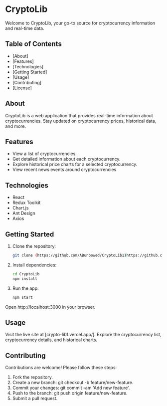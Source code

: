 # CryptoLib

Welcome to CryptoLib, your go-to source for cryptocurrency information and real-time data.

## Table of Contents
- [About]
- [Features]
- [Technologies]
- [Getting Started]
- [Usage]
- [Contributing]
- [License]

## About
CryptoLib is a web application that provides real-time information about cryptocurrencies. Stay updated on cryptocurrency prices, historical data, and more.

## Features
- View a list of cryptocurrencies.
- Get detailed information about each cryptocurrency.
- Explore historical price charts for a selected cryptocurrency.
- View recent news events around cryptocurrencies 

## Technologies
- React
- Redux Toolkit
- Chart.js
- Ant Design
- Axios

## Getting Started
1. Clone the repository:
   ```bash
   git clone (https://github.com/ABunbowed/CryptoLib1)https://github.com/ABunbowed/CryptoLib1

2. Install dependencies:
   ```bash
   cd CryptoLib
   npm install
3. Run the app:
   ```bash
   npm start
Open http://localhost:3000 in your browser.

## Usage
Visit the live site at [crypto-lib1.vercel.app/].
Explore the cryptocurrency list, cryptocurrency details, and historical charts.

## Contributing
Contributions are welcome! Please follow these steps:

1.  Fork the repository.
2.  Create a new branch: git checkout -b feature/new-feature.
3.  Commit your changes: git commit -am 'Add new feature'.
4.  Push to the branch: git push origin feature/new-feature.
5.  Submit a pull request.



